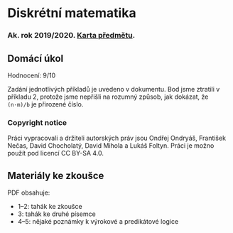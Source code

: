 # Diskrétní matematika
### Ak. rok 2019/2020. [Karta předmětu](https://www.fit.vut.cz/study/course/210292/.cs).

## Domácí úkol
Hodnocení: 9/10

Zadání jednotlivých příkladů je uvedeno v dokumentu. Bod jsme ztratili v příkladu 2, protože jsme nepřišli na rozumný způsob, jak dokázat, že `(n·m)/b` je přirozené číslo.

### Copyright notice
Práci vypracovali a držiteli autorských práv jsou Ondřej Ondryáš, František Nečas, David Chocholatý, David Mihola a Lukáš Foltyn. Práci je možno použít pod licencí CC BY-SA 4.0.

## Materiály ke zkoušce
PDF obsahuje:
- 1–2: tahák ke zkoušce
- 3: tahák ke druhé písemce
- 4–5: nějaké poznámky k výrokové a predikátové logice